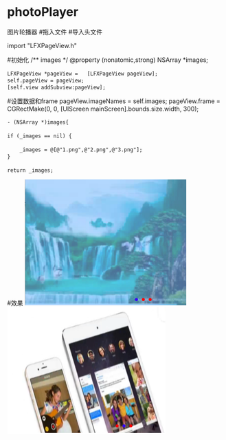 # photoPlayer
图片轮播器
#拖入文件
#导入头文件

import "LFXPageView.h"

#初始化
  /** images */
@property (nonatomic,strong) NSArray *images;

    LFXPageView *pageView =   [LFXPageView pageView];
    self.pageView = pageView;
    [self.view addSubview:pageView];
    
#设置数据和frame
    pageView.imageNames = self.images;
    pageView.frame = CGRectMake(0, 0, [UIScreen mainScreen].bounds.size.width, 300);
    
    
    - (NSArray *)images{
    
    if (_images == nil) {
        
        _images = @[@"1.png",@"2.png",@"3.png"];
    }
    
    return _images;
    

#效果
![alt text](demo/3.png)
![alt text](demo/2.png)